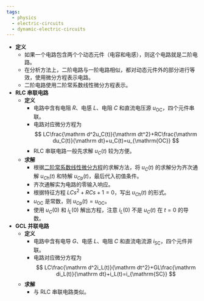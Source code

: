 ```yaml
---
tags:
  - physics
  - electric-circuits
  - dynamic-electric-circuits
---
```

- **定义**
    - 如果一个电路包含两个个动态元件（电容和电感），则这个电路就是二阶电路。
    - 在分析方法上，二阶电路与一阶电路相似，都对动态元件外的部分进行等效，使用微分方程表示电路。
    - 二阶电路使用二阶常系数线性微分方程表示。
- **RLC 串联电路**
    - **定义**
        - 电路中含有电阻 $R$、电感 $L$、电阻 $C$ 和直流电压源 $u_{\mathrm{OC}}$，四个元件串联。
        - 电路对应微分方程为
          $$
          LC\frac{\mathrm d^2u_C(t)}{\mathrm dt^2}+RC\frac{\mathrm du_C(t)}{\mathrm dt}+u_C(t)=u_{\mathrm{OC}}
          $$
        - RLC 串联电路一般先求解 $u_C(t)$ 较为方便。
    - **求解**
        - 根据[二阶常系数线性微分方程](/notes/docs/mathematics/calculus/linear-differential-equation#xp7c9l)的求解方法，将 $u_C(t)$ 的求解分为齐次通解 $u_{C\mathrm h}(t)$ 和特解 $u_{C\mathrm p}(t)$，最后代入初值条件。
        - 齐次通解实为电路的零输入响应。
        - 根据特征方程 $LCs^2+RCs+1=0$，写出 $u_{C\mathrm h}(t)$ 的形式。
        - $u_{\mathrm{OC}}$ 是常数，则 $u_{C\mathrm p}(t)=u_{\mathrm{OC}}$。
        - 使用 $u_C(0)$ 和 $i_L(0)$ 解出方程，注意 $i_L(0)$ 不是 $u_C(t)$ 在 $t=0$ 的导数。
- **GCL 并联电路**
    - **定义**
        - 电路中含有电导 $G$、电感 $L$、电阻 $C$ 和直流电流源 $i_{\mathrm{SC}}$，四个元件并联。
        - 电路对应微分方程为
          $$
          LC\frac{\mathrm d^2i_L(t)}{\mathrm dt^2}+GL\frac{\mathrm di_L(t)}{\mathrm dt}+i_L(t)=i_{\mathrm{SC}}
          $$
    - **求解**
        - 与 RLC 串联电路类似。
